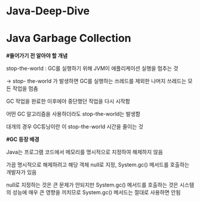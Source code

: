 # Java-Deep-Dive

# Java Garbage Collection

**#들어가기 전 알아야 할 개념**

stop-the-world : GC를 실행하기 위해 JVM이 애플리케이션 실행을 멈추는 것

→ stop- the-world 가 발생하면 GC를 실행하는 쓰레드를 제외한 나머지 쓰레드는 모든 작업을 멈춤

GC 작업을 완료한 이후에야 중단했던 작업을 다시 시작함

어떤 GC 알고리즘을 사용하더라도 stop-the-world는 발생함

대개의 경우 GC튜닝이란 이 stop-the-world 시간을 줄이는 것

**#GC 등장 배경**

Java는 프로그램 코드에서 메모리를 명시적으로 지정하여 해제하지 않음

가끔 명시적으로 해제하려고 해당 객체 null로 지정, System.gc() 메서드를 호출하는 개발자가 있음

null로 지정하는 것은 큰 문제가 안되지만 System.gc() 메서드를 호출하는 것은 시스템의 성능에 매우 큰 영향을 끼치므로 System.gc() 메서드는 절대로 사용하면 안됨
